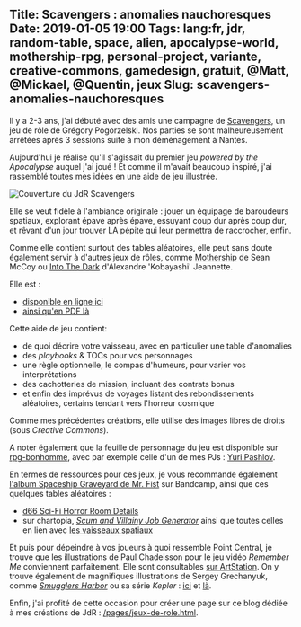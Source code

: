Title: Scavengers : anomalies nauchoresques
Date: 2019-01-05 19:00
Tags: lang:fr, jdr, random-table, space, alien, apocalypse-world, mothership-rpg, personal-project, variante, creative-commons, gamedesign, gratuit, @Matt, @Mickael, @Quentin, jeux
Slug: scavengers-anomalies-nauchoresques
---

Il y a 2-3 ans, j'ai débuté avec des amis une campagne de [Scavengers](http://awarestudios.blogspot.com/2014/01/scavengers.html), un jeu de rôle de Grégory Pogorzelski.
Nos parties se sont malheureusement arrêtées après 3 sessions suite à mon déménagement à Nantes.

Aujourd'hui je réalise qu'il s'agissait du premier jeu _powered by the Apocalypse_ auquel j'ai joué !
Et comme il m'avait beaucoup inspiré, j'ai rassemblé toutes mes idées en une aide de jeu illustrée.

![Couverture du JdR Scavengers](images/2018/12/scavengers.png)

Elle se veut fidèle à l'ambiance originale :
jouer un équipage de baroudeurs spatiaux, explorant épave après épave, essuyant coup dur après coup dur,
et rêvant d'un jour trouver LA pépite qui leur permettra de raccrocher, enfin.

Comme elle contient surtout des tables aléatoires, elle peut sans doute également servir à d'autres jeux de rôles,
comme [Mothership](http://www.tuesdayknightgames.com/mothership/) de Sean McCoy ou [Into The Dark](http://livresdelours.blogspot.com/search/label/Into%20the%20Dark) d'Alexandre 'Kobayashi' Jeannette.

Elle est :

- [disponible en ligne ici](https://lucas-c.github.io/jdr/scavengers/)
- [ainsi qu'en PDF là](https://github.com/Lucas-C/jdr/releases)

Cette aide de jeu contient:

- de quoi décrire votre vaisseau, avec en particulier une table d'anomalies
- des _playbooks_ & TOCs pour vos personnages
- une règle optionnelle, le compas d'humeurs, pour varier vos interprétations
- des cachotteries de mission, incluant des contrats bonus
- et enfin des imprévus de voyages listant des rebondissements aléatoires, certains tendant vers l'horreur cosmique

Comme mes précédentes créations, elle utilise des images libres de droits (sous _Creative Commons_).

A noter également que la feuille de personnage du jeu est disponible sur [rpg-bonhomme](https://github.com/Lucas-C/rpg-bonhomme),
avec par exemple celle d'un de mes PJs : [Yuri Pashlov](https://chezsoi.org/lucas/jdr/rpg-bonhomme/?layout=Scavengers&name=yuri_pashlov).

En termes de ressources pour ces jeux, je vous recommande également [l'album Spaceship Graveyard de Mr. Fist](https://bloodntongue.bandcamp.com/album/spaceship-graveyard) sur Bandcamp,
ainsi que ces quelques tables aléatoires :

- [d66 Sci-Fi Horror Room Details](https://imaginaryhallways.blogspot.com/2018/12/d66-sci-fi-horror-room-details.html?m=1)
- sur chartopia, [_Scum and Villainy Job Generator_](https://chartopia.d12dev.com/en/chart/2769/) ainsi que toutes celles en lien avec [les vaisseaux spatiaux](https://chartopia.d12dev.com/en/search/?q=Spaceship)

Et puis pour dépeindre à vos joueurs à quoi ressemble Point Central,
je trouve que les illustrations de Paul Chadeisson pour le jeu vidéo _Remember Me_ conviennent parfaitement.
Elle sont consultables [sur ArtStation](https://www.artstation.com/pao/albums/672547).
On y trouve également de magnifiques illustrations de Sergey Grechanyuk,
comme [_Smugglers Harbor_](https://www.artstation.com/artwork/L6Yrl) ou sa série _Kepler_ :
[ici](https://www.artstation.com/grekgss/albums/635517) et [là](https://www.artstation.com/artwork/g5NDx).

Enfin, j'ai profité de cette occasion pour créer une page sur ce blog dédiée à mes créations de JdR : [/pages/jeux-de-role.html](/pages/jeux-de-role.html).

<style>
article img {
    display: block;
    margin: 0 auto;
    max-height: 20rem;
}
</style>
